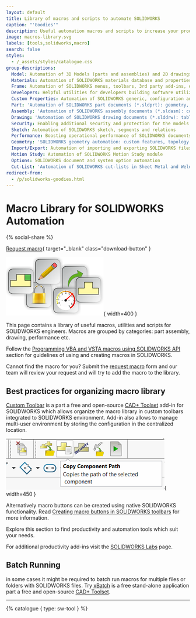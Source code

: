 ```yaml
---
layout: default
title: Library of macros and scripts to automate SOLIDWORKS
caption: "'Goodies'"
description: Useful automation macros and scripts to increase your productivity when working in SOLIDWORKS
image: macros-library.svg
labels: [tools,solidworks,macro]
search: false
styles:
  - /_assets/styles/catalogue.css
group-descriptions:
  Model: Automation of 3D Models (parts and assemblies) and 2D drawings
  Materials: Automation of SOLIDWORKS materials database and properties in parts
  Frame: Automation of SOLIDWORKS menus, toolbars, 3rd party add-ins, documents management
  Developers: Helpful utilities for developers building software utilizing SOLIDWORKS API
  Custom Properties: Automation of SOLIDWORKS generic, configuration and cut-list custom properties
  Part: 'Automation of SOLIDWORKS part documents (*.sldprt): geometry, feature tree'
  Assembly: 'Automation of SOLIDWORKS assembly documents (*.sldasm): components, mates'
  Drawing: 'Automation of SOLIDWORKS drawing documents (*.slddrw): tables, views, sheets'
  Security: Enabling additional security and protection for the models and applications using SOLIDWORKS API
  Sketch: Automation of SOLIDWORKS sketch, segments and relations
  Performance: Boosting operational performance of SOLIDWORKS documents and application
  Geometry: 'SOLIDWORKS geometry automation: custom features, topology optimization'
  Import/Export: Automation of importing and exporting SOLIDWORKS files to different formats
  Motion Study: Automation of SOLIDWORKS Motion Study module
  Options: SOLIDWORKS document and system option automation
  Cut-List: 'Automation of SOLIDWORKS cut-lists in Sheet Metal and Weldment parts and drawings'
redirect-from:
  - /p/solidworks-goodies.html
---
```

# Macro Library for SOLIDWORKS Automation
{% social-share %}

[Request macro](https://github.com/xarial/codestack/issues/new?labels=macro-request){ target="_blank" class="download-button" }

![SOLIDWORKS Macros Library](macros-library.svg){ width=400 }

This page contains a library of useful macros, utilities and scripts for SOLIDWORKS engineers. Macros are grouped by categories: part assembly, drawing, performance etc.

Follow the [Programming VBA and VSTA macros using SOLIDWORKS API](/solidworks-api/getting-started/macros/) section for guidelines of using and creating macros in SOLIDWORKS.

Cannot find the macro for you? Submit the [request macro](https://github.com/xarial/codestack/issues/new?labels=macro-request) form and our team will review your request and will try to add the macro to the library.

## Best practices for organizing macro library

[Custom Toolbar](https://cadplus.xarial.com/custom-toolbar/) is a part a free and open-source [CAD+ Toolset](https://cadplus.xarial.com/) add-in for SOLIDWORKS which allows organize the macro library in custom toolbars integrated to SOLIDWORKS environment. Add-in also allows to manage multi-user environment by storing the configuration in the centralized location.

![Custom macro buttons in the toolbar](macro-library-toolbar.png){ width=450 }

Alternatively macro buttons can be created using native SOLIDWORKS functionality. Read [Creating macro buttons in SOLIDWORKS toolbars](/solidworks-api/getting-started/macros/macro-buttons/) for more information.

Explore this section to find productivity and automation tools which suit your needs.

For additional productivity add-ins visit the [SOLIDWORKS Labs](/labs/solidworks/) page.

## Batch Running

in some cases it might be required to batch run macros for multiple files or folders with SOLIDWORKS files. Try [xBatch](https://cadplus.xarial.com/xbatch/) is a free stand-alone application part a free and open-source [CAD+ Toolset](https://cadplus.xarial.com/).

---
{% catalogue { type: sw-tool } %}
